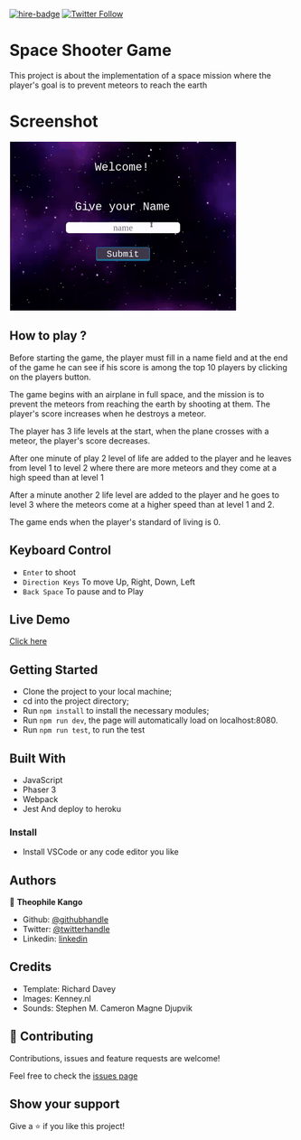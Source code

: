 
[![hire-badge](https://img.shields.io/badge/Consult%20/%20Hire%20Theophile-Click%20to%20Contact-brightgreen)](mailto:fadhili.kango@gmail.com) [![Twitter Follow](https://img.shields.io/twitter/follow/Theophadh?label=Follow%20Theophile%20on%20Twitter&style=social)](https://twitter.com/Theophadh)

# Space Shooter Game

This project is about the implementation of a space mission where the player's goal is to prevent meteors to reach the earth

# Screenshot

![Game Image](assets/game.gif)

## How to play ?

Before starting the game, the player must fill in a name field and at the end of the game he can see if his score is among the top 10 players by clicking on the players button.

The game begins with an airplane in full space, and the mission is to prevent the meteors from reaching the earth by shooting at them.
The player's score increases when he destroys a meteor.

The player has 3 life levels at the start, when the plane crosses with a meteor, the player's score decreases.

After one minute of play 2 level of life are added to the player and he leaves from level 1 to level 2 where there are more meteors and they come at a high speed than at level 1

After a minute another 2 life level are added to the player and he goes to level 3 where the meteors come at a higher speed than at level 1 and 2.

The game ends when the player's standard of living is 0.

## Keyboard Control

- `Enter` to shoot
- `Direction Keys` To move Up, Right, Down, Left
- `Back Space` To pause and to Play

## Live Demo

[Click here](https://faster-weather-app.herokuapp.com/?#)


## Getting Started
- Clone the project to your local machine;
- cd into the project directory;
- Run `npm install` to install the necessary modules;
- Run `npm run dev`, the page will automatically load on localhost:8080.
- Run `npm run test`, to run the test

## Built With

- JavaScript
- Phaser 3
- Webpack
- Jest
And deploy to heroku

### Install

- Install VSCode or any code editor you like

## Authors

👤  **Theophile Kango**

- Github: [@githubhandle](https://github.com/Theophile-Kango)
- Twitter: [@twitterhandle](https://twitter.com/Theophadh)
- Linkedin: [linkedin](https://www.linkedin.com/in/theophile-kango)

## Credits

- Template: Richard Davey
- Images: Kenney.nl
- Sounds: Stephen M. Cameron
          Magne Djupvik

## 🤝  Contributing

Contributions, issues and feature requests are welcome!

Feel free to check the [issues page](https://github.com/Theophile-Kango/space-shooter-game/issues)
## Show your support

Give a ⭐️  if you like this project!
